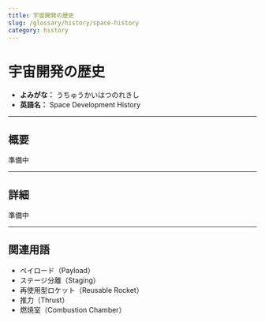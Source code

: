 ```yaml
---
title: 宇宙開発の歴史
slug: /glossary/history/space-history
category: history
---
```


# 宇宙開発の歴史

- **よみがな：** うちゅうかいはつのれきし  
- **英語名：** Space Development History  

---

## 概要

準備中  

---

## 詳細

準備中  

---

## 関連用語

- ペイロード（Payload）
- ステージ分離（Staging）
- 再使用型ロケット（Reusable Rocket）
- 推力（Thrust）
- 燃焼室（Combustion Chamber）
